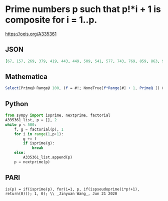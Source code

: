 # Prime numbers p such that p\!\*i \+ 1 is composite for i \= 1\.\.p\.
https://oeis.org/A335361
## JSON
```JSON
[67, 157, 269, 379, 419, 443, 449, 509, 541, 577, 743, 769, 859, 863, 929, 937, 1009, 1087, 1163, 1213, 1217, 1367, 1381, 1481, 1579, 1733, 1747, 1753, 1783, 1787, 1877, 1901, 1997, 2153]
```
## Mathematica
```Mathematica
Select[Prime@ Range@ 100, (f = #!; NoneTrue[f*Range[#] + 1, PrimeQ ]) &] (* _Robert Price_, Sep 14 2020 *)
```
## Python
```Python
from sympy import isprime, nextprime, factorial
A335361_list, p = [], 2
while p < 500:
    f, g = factorial(p), 1
    for i in range(1,p+1):
        g += f
        if isprime(g):
            break
    else:
        A335361_list.append(p)
    p = nextprime(p)
```
## PARI
```PARI
is(p) = if(isprime(p), for(i=1, p, if(ispseudoprime(i*p!+1), return(0))); 1, 0); \\ _Jinyuan Wang_, Jun 21 2020
```
